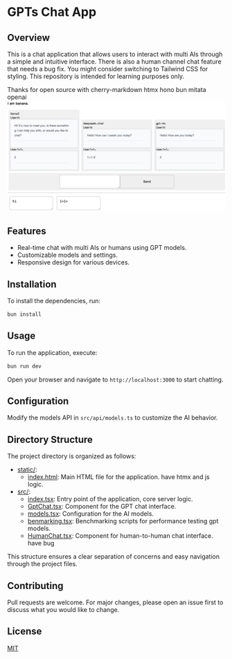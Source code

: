 

# GPTs Chat App 

## Overview

This is a chat application that allows users to interact with multi AIs through a simple and intuitive interface. There is also a human channel chat feature that needs a bug fix. You might consider switching to Tailwind CSS for styling. This repository is intended for learning purposes only.

Thanks for open source with cherry-markdown htmx hono bun mitata openai
![scrrenshot](./screenshot.jpg)

## Features

- Real-time chat with multi AIs or humans using GPT models.
- Customizable models and settings.
- Responsive design for various devices.

## Installation

To install the dependencies, run:

```sh
bun install
```

## Usage

To run the application, execute:

```sh
bun run dev
```

Open your browser and navigate to `http://localhost:3000` to start chatting.

## Configuration

Modify the models API in `src/api/models.ts` to customize the AI behavior.

## Directory Structure

The project directory is organized as follows:
- [static/](./static):
  - [index.html](./static/index.html): Main HTML file for the application. have   htmx and js logic.
- [src/](./src):  
  - [index.tsx](./src/index.tsx): Entry point of the application, core server logic.
  - [GptChat.tsx](./src/GptChat.tsx): Component for the GPT chat interface.
  - [models.tsx](./src/models.tsx): Configuration for the AI models.
  - [benmarking.tsx](./src/benmarking.tsx): Benchmarking scripts for performance testing gpt models.
  - [HumanChat.tsx](./src/HumanChat.tsx): Component for human-to-human chat interface. have bug
 

This structure ensures a clear separation of concerns and easy navigation through the project files.

## Contributing

Pull requests are welcome. For major changes, please open an issue first to discuss what you would like to change.

## License

[MIT](https://choosealicense.com/licenses/mit/)